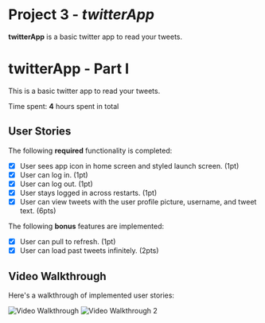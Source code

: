 # Project 3 - *twitterApp*

**twitterApp** is a basic twitter app to read your tweets.

# twitterApp - Part I

This is a basic twitter app to read your tweets.

Time spent: **4** hours spent in total

## User Stories

The following **required** functionality is completed:

- [x] User sees app icon in home screen and styled launch screen. (1pt)
- [x] User can log in. (1pt)
- [x] User can log out. (1pt)
- [x] User stays logged in across restarts. (1pt)
- [x] User can view tweets with the user profile picture, username, and tweet text. (6pts)

The following **bonus** features are implemented:

- [x] User can pull to refresh. (1pt)
- [x] User can load past tweets infinitely. (2pts)

## Video Walkthrough

Here's a walkthrough of implemented user stories:

<img src='http://g.recordit.co/zj186rTixO.gif' title='Video Walkthrough' width='' alt='Video Walkthrough' />

<img src='http://g.recordit.co/Rn91Cfq60k.gif' title='Video Walkthrough' width='' alt='Video Walkthrough 2' />

